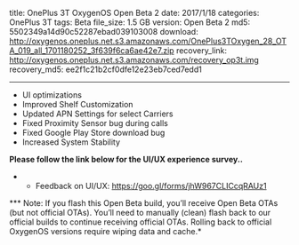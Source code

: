 title: OnePlus 3T OxygenOS Open Beta 2
date: 2017/1/18
categories: OnePlus 3T
tags: Beta
file_size: 1.5 GB
version: Open Beta 2
md5: 5502349a14d90c52287ebad039103008
download: http://oxygenos.oneplus.net.s3.amazonaws.com/OnePlus3TOxygen_28_OTA_019_all_1701180252_3f639f6ca6ae42e7.zip
recovery_link:  http://oxygenos.oneplus.net.s3.amazonaws.com/recovery_op3t.img
recovery_md5: ee2f1c21b2cf0dfe12e23eb7ced7edd1

---
* UI optimizations
* Improved Shelf Customization
* Updated APN Settings for select Carriers
* Fixed Proximity Sensor bug during calls
* Fixed Google Play Store download bug
* Increased System Stability



**Please follow the link below for the UI/UX experience survey..**
* - Feedback on UI/UX: https://goo.gl/forms/jhW967CLICcqRAUz1

*** Note: If you flash this Open Beta build, you’ll receive Open Beta OTAs (but not official OTAs). You’ll need to manually (clean) flash back to our official builds to continue receiving official OTAs. Rolling back to official OxygenOS versions require wiping data and cache.*